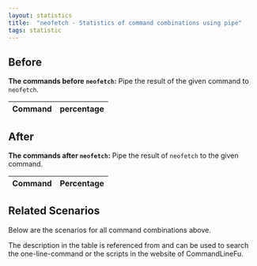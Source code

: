 ```yaml
---
layout: statistics
title:  "neofetch - Statistics of command combinations using pipe"
tags: statistic
---
```


## Before

__The commands before `neofetch`:__ Pipe the result of the given command to `neofetch`.

| Command | percentage |
|--------|--------|



## After

__The commands after `neofetch`:__ Pipe the result of `neofetch` to the given command.

| Command | Percentage | 
|-------|--------|



## Related Scenarios

Below are the scenarios for all command combinations above.

The description in the table is referenced from and can be used to search the one-line-command or the scripts in the website of CommandLineFu.




